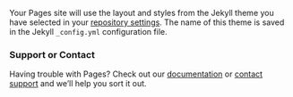 

Your Pages site will use the layout and styles from the Jekyll theme you have selected in your [repository settings](https://github.com/florianparzer/TempObsS/settings). The name of this theme is saved in the Jekyll `_config.yml` configuration file.

### Support or Contact

Having trouble with Pages? Check out our [documentation](https://help.github.com/categories/github-pages-basics/) or [contact support](https://github.com/contact) and we’ll help you sort it out.
